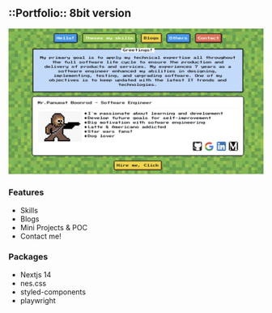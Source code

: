## ::Portfolio:: 8bit version

![alt text](screenshot-web1.png)

### Features

- Skills
- Blogs
- Mini Projects & POC
- Contact me!

### Packages

- Nextjs 14
- nes.css
- styled-components
- playwright

